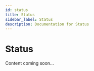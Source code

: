 ```yaml
---
id: status
title: Status
sidebar_label: Status
description: Documentation for Status
---
```


# Status

Content coming soon...
